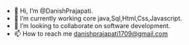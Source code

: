 - 👋 Hi, I’m @DanishPrajapati.
- 🌱 I’m currently working core java,Sql,Html,Css,Javascript.
- 💞️ I’m looking to collaborate on software development.
- 📫 How to reach me danishprajapati1709@gmail.com

<!---
DanishPrajapati/DanishPrajapati is a ✨ special ✨ repository because its `README.md` (this file) appears on your GitHub profile.
You can click the Preview link to take a look at your changes.
--->
